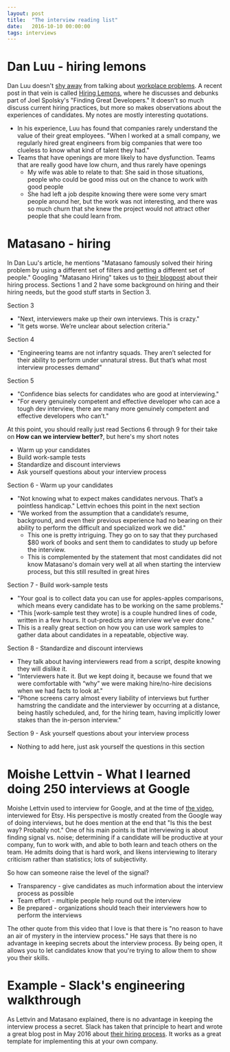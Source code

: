 ```yaml
---
layout: post
title:  "The interview reading list"
date:   2016-10-10 00:00:00
tags: interviews
---
```


# Dan Luu - hiring lemons

Dan Luu doesn't [shy away](http://danluu.com/wat/) from talking about [workplace problems](http://danluu.com/programmer-moneyball/).  A recent post in that vein is called [Hiring Lemons](http://danluu.com/hiring-lemons/), where he discusses and debunks part of Joel Spolsky's "Finding Great Developers."  It doesn't so much discuss current hiring practices, but more so makes observations about the experiences of candidates.  My notes are mostly interesting quotations.

* In his experience, Luu has found that companies rarely understand the value of their great employees.  "When I worked at a small company, we regularly hired great engineers from big companies that were too clueless to know what kind of talent they had."
* Teams that have openings are more likely to have dysfunction.  Teams that are really good have low churn, and thus rarely have openings
  * My wife was able to relate to that: She said in those situations, people who could be good miss out on the chance to work with good people
  * She had left a job despite knowing there were some very smart people around her, but the work was not interesting, and there was so much churn that she knew the project would not attract other people that she could learn from.

# Matasano - hiring

In Dan Luu's article, he mentions "Matasano famously solved their hiring problem by using a different set of filters and getting a different set of people."  Googling "Matasano Hiring" takes us to [their blogpost](https://sockpuppet.org/blog/2015/03/06/the-hiring-post/) about their hiring process.  Sections 1 and 2 have some background on hiring and their hiring needs, but the good stuff starts in Section 3.

Section 3
* "Next, interviewers make up their own interviews. This is crazy."
* "It gets worse. We’re unclear about selection criteria."

Section 4
* "Engineering teams are not infantry squads. They aren’t selected for their ability to perform under unnatural stress. But that’s what most interview processes demand"

Section 5
* "Confidence bias selects for candidates who are good at interviewing."
* "For every genuinely competent and effective developer who can ace a tough dev interview, there are many more genuinely competent and effective developers who can’t."

At this point, you should really just read Sections 6 through 9 for their take on **How can we interview better?**, but here's my short notes
* Warm up your candidates
* Build work-sample tests
* Standardize and discount interviews
* Ask yourself questions about your interview process

Section 6 - Warm up your candidates
* "Not knowing what to expect makes candidates nervous. That’s a pointless handicap."  Lettvin echoes this point in the next section
* "We worked from the assumption that a candidate’s resume, background, and even their previous experience had no bearing on their ability to perform the difficult and specialized work we did."
  * This one is pretty intriguing.  They go on to say that they purchased $80 work of books and sent them to candidates to study up before the interview.
  * This is complemented by the statement that most candidates did not know Matasano's domain very well at all when starting the interview process, but this still resulted in great hires

Section 7 - Build work-sample tests
* "Your goal is to collect data you can use for apples-apples comparisons, which means every candidate has to be working on the same problems."
* "This [work-sample test they wrote] is a couple hundred lines of code, written in a few hours. It out-predicts any interview we’ve ever done."
* This is a really great section on how you can use work samples to gather data about candidates in a repeatable, objective way.

Section 8 - Standardize and discount interviews
* They talk about having interviewers read from a script, despite knowing they will dislike it.
* "Interviewers hate it. But we kept doing it, because we found that we were comfortable with “why” we were making hire/no-hire decisions when we had facts to look at."
* "Phone screens carry almost every liability of interviews but further hamstring the candidate and the interviewer by occurring at a distance, being hastily scheduled, and, for the hiring team, having implicitly lower stakes than the in-person interview."

Section 9 - Ask yourself questions about your interview process
* Nothing to add here, just ask yourself the questions in this section

# Moishe Lettvin - What I learned doing 250 interviews at Google

Moishe Lettvin used to interview for Google, and at the time of [the video](https://www.youtube.com/watch?v=r8RxkpUvxK0), interviewed for Etsy.
His perspective is mostly created from the Google way of doing interviews, but he does mention at the end that "Is this the best way?
Probably not."  One of his main points is that interviewing is about finding signal vs. noise; determining if a candidate will be productive
at your company, fun to work with, and able to both learn and teach others on the team.  He admits doing that is hard work, and likens interviewing
to literary criticism rather than statistics; lots of subjectivity.

So how can someone raise the level of the signal?
* Transparency - give candidates as much information about the interview process as possible
* Team effort - multiple people help round out the interview
* Be prepared - organizations should teach their interviewers how to perform the interviews

The other quote from this video that I love is that there is "no reason to have an air of mystery in the interview process."
He says that there is no advantage in keeping secrets about the interview process.  By being open, it allows you to let candidates know
that you're trying to allow them to show you their skills.

# Example - Slack's engineering walkthrough

As Lettvin and Matasano explained, there is no advantage in keeping the interview process a secret.  Slack has taken that principle to heart and wrote a great blog post in May 2016 about [their hiring process](https://slack.engineering/a-walkthrough-guide-to-finding-an-engineering-job-at-slack-dc07dd7b0144).  It works as a great template for implementing this at your own company.
